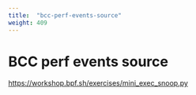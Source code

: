 ```yaml
---
title:  "bcc-perf-events-source"
weight: 409
---
```


# BCC perf events source

https://workshop.bpf.sh/exercises/mini_exec_snoop.py
